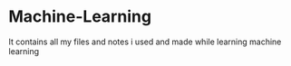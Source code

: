 # Machine-Learning
It contains all my files and notes i used and made while learning machine learning 
